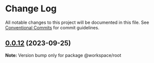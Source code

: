 # Change Log

All notable changes to this project will be documented in this file.
See [Conventional Commits](https://conventionalcommits.org) for commit guidelines.

## [0.0.12](https://github.com/saivaradula/letslerna/compare/v0.0.11...v0.0.12) (2023-09-25)

**Note:** Version bump only for package @workspace/root
